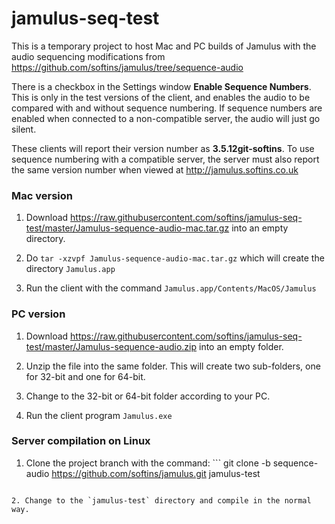 # jamulus-seq-test

This is a temporary project to host Mac and PC builds of Jamulus
with the audio sequencing modifications from https://github.com/softins/jamulus/tree/sequence-audio

There is a checkbox in the Settings window **Enable Sequence Numbers**. This is only in the test versions of the client,
and enables the audio to be compared with and without sequence numbering. If sequence numbers are enabled when connected
to a non-compatible server, the audio will just go silent.

These clients will report their version number as **3.5.12git-softins**. To use sequence numbering with a compatible
server, the server must also report the same version number when viewed at http://jamulus.softins.co.uk

### Mac version

1. Download https://raw.githubusercontent.com/softins/jamulus-seq-test/master/Jamulus-sequence-audio-mac.tar.gz into an empty directory.

2. Do `tar -xzvpf Jamulus-sequence-audio-mac.tar.gz` which will create the directory `Jamulus.app`

3. Run the client with the command `Jamulus.app/Contents/MacOS/Jamulus`

### PC version

1. Download https://raw.githubusercontent.com/softins/jamulus-seq-test/master/Jamulus-sequence-audio.zip into an empty folder.

2. Unzip the file into the same folder. This will create two sub-folders, one for 32-bit and one for 64-bit.

3. Change to the 32-bit or 64-bit folder according to your PC.

4. Run the client program `Jamulus.exe`

### Server compilation on Linux

1. Clone the project branch with the command: ```
git clone -b sequence-audio https://github.com/softins/jamulus.git jamulus-test
```

2. Change to the `jamulus-test` directory and compile in the normal way.
